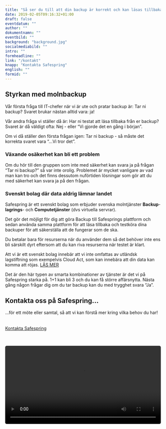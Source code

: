 ```yaml
---
title: "Så ser du till att din backup är korrekt och kan läsas tillbaka"
date: 2019-02-05T09:16:32+01:00
draft: false
eventdatum: ""
author: ""
dokumentnamn: ""
eventbild: ""
background: "background.jpg"
socialmediabild: ""
intro: ""
formheadline: ""
link: "/kontakt"
knapp: "Kontakta Safespring"
english: ""
formid: ""
---
```

## Styrkan med molnbackup
Vår första fråga till IT-chefer när vi är ute och pratar backup är: Tar ni backup?
Svaret brukar nästan alltid vara: ja!

Vår andra fråga vi ställer då är: Har ni testat att läsa tillbaka från er backup?
Svaret är då väldigt ofta: Nej - eller “Vi gjorde det en gång i början”.

Om vi då ställer den första frågan igen: Tar ni backup - så måste det korrekta svaret vara “...Vi tror det”.

### Växande osäkerhet kan bli ett problem
Om du hör till den gruppen som inte med säkerhet kan svara ja på frågan “Tar ni backup?” så var inte orolig. Problemet är mycket vanligare av vad man kan tro och det finns dessutom nuförtiden lösningar som gör att du med säkerhet kan svara ja på den frågan.

### Svenskt bolag där data aldrig lämnar landet
Safespring är ett svenskt bolag som erbjuder svenska molntjänster **Backup**- **lagrings**- och **Computetjänster** (dvs virtuella servrar).

Det gör det möjligt för dig att göra Backup till Safesprings plattform och sedan använda samma plattform för att läsa tillbaka och testköra dina backuper för att säkerställa att de fungerar som de ska.

Du betalar bara för resurserna när du använder dem så det behöver inte ens bli särskilt dyrt eftersom att du kan riva resurserna när testet är klart.

Att vi är ett svenskt bolag innebär att vi inte omfattas av utländsk lagstiftning som exempelvis Cloud Act, som kan innebära att din data kan komma att röjas. <a href="/whitepaper/cloudact" id="text-button">LÄS MER</a>

Det är den här typen av smarta kombinationer av tjänster är det vi på Safespring starka på. 1+1 kan bli 3 och du kan få större affärsnytta. Nästa gång någon frågar dig om du tar backup kan du med trygghet svara “Ja”.

## Kontakta oss på Safespring...
...för ett möte eller samtal, så att vi kan förstå mer kring vilka behov du har!
<br><br><br>
<a href="/kontakt" id="button">Kontakta Safespring</a>
<br><br><br>

<video width="100%" style="border-radius: 5px;" controls="true">
<source type="video/mp4" src="/publikationer/image/Safespring_Video_2019-01-25_lasa-in-backup_FINAL(720p).mp4">
<track src="/publikationer/image/Safespring_Video_2019-01-25_lasa-in-backup_FINAL.vtt" label="Svenska" kind="captions" srclang="sv" default >
